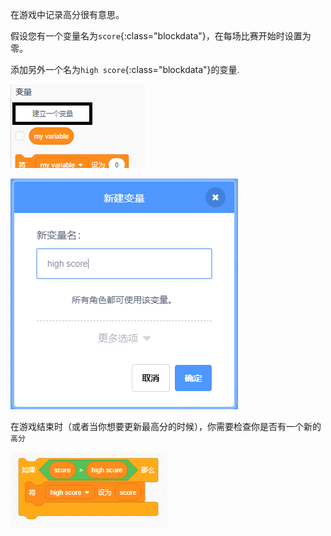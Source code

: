 在游戏中记录高分很有意思。

假设您有一个变量名为`score`{:class="blockdata"}，在每场比赛开始时设置为零。

添加另外一个名为`high score`{:class="blockdata"}的变量.

![单击 建立一个变量](images/make-variable-annotated.png)

![输入名称"high score"](images/make-high-score-variable.png)

在游戏结束时（或者当你想要更新最高分的时候），你需要检查你是否有一个新的`高分`

![截屏](images/check-for-high-score.png)